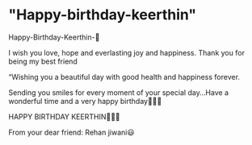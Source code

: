 # "Happy-birthday-keerthin"

Happy-Birthday-Keerthin-🍰

I wish you love, hope and everlasting joy and happiness. Thank you for being my best friend

“Wishing you a beautiful day with good health and happiness forever.

Sending you smiles for every moment of your special day…Have a wonderful time and a very happy birthday🙂😃😁

HAPPY BIRTHDAY KEERTHIN🍰🎁🎉

From your dear friend: Rehan jiwani😃
